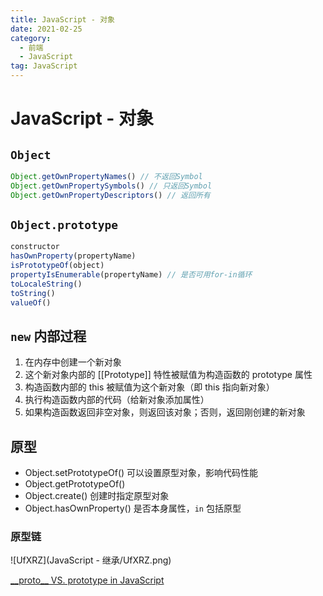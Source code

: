```yaml
---
title: JavaScript - 对象
date: 2021-02-25
category:
  - 前端
  - JavaScript
tag: JavaScript
---
```


# JavaScript - 对象

## `Object`

```js
Object.getOwnPropertyNames() // 不返回Symbol
Object.getOwnPropertySymbols() // 只返回Symbol
Object.getOwnPropertyDescriptors() // 返回所有
```

## `Object.prototype`

```js
constructor
hasOwnProperty(propertyName)
isPrototypeOf(object)
propertyIsEnumerable(propertyName) // 是否可用for-in循环
toLocaleString()
toString()
valueOf()
```

## `new` 内部过程

1. 在内存中创建一个新对象
2. 这个新对象内部的 [[Prototype]] 特性被赋值为构造函数的 prototype 属性
3. 构造函数内部的 this 被赋值为这个新对象（即 this 指向新对象）
4. 执行构造函数内部的代码（给新对象添加属性）
5. 如果构造函数返回非空对象，则返回该对象；否则，返回刚创建的新对象

## 原型

- Object.setPrototypeOf() 可以设置原型对象，影响代码性能
- Object.getPrototypeOf()
- Object.create() 创建时指定原型对象
- Object.hasOwnProperty() 是否本身属性，`in` 包括原型

### 原型链

![UfXRZ](JavaScript - 继承/UfXRZ.png)

[\_\_proto\_\_ VS. prototype in JavaScript](https://stackoverflow.com/questions/9959727/proto-vs-prototype-in-javascript)